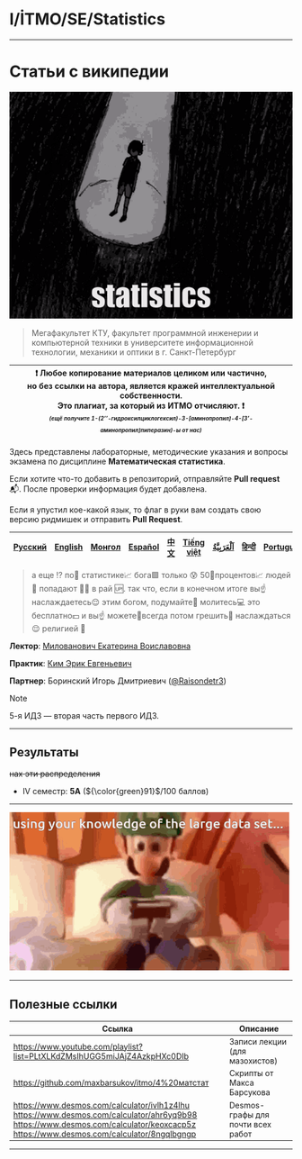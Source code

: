 # I/İTMO/SE/Statistics

---

# Статьи с википедии
![statistics](/img/gifs/statistics-omori.gif)
> Мегафакультет КТУ, факультет программной инженерии и компьютерной техники в университете информационной технологии, механики и оптики в г. Санкт-Петербург

| :exclamation: <b>Любое копирование материалов целиком или частично,<br>но без ссылки на автора, является кражей интеллектуальной собственности.<br>Это плагиат, за который из ИТМО отчисляют.</b> :exclamation:<br><sub><sup><i>(ещё получите 1-(2’’-гидроксилциклогексил)-3-[аминопропил]-4-[3’-аминопропил]пиперазин)-ы от нас)</sup></sub></b> |
|---------------------------------------------------------------------------------------------------------------------------------------------------------------------------------------------------------------------------------------------------------------------------------------------------------------------------------------------------|

Здесь представлены лабораторные, методические указания и вопросы экзамена по дисциплине **Математическая статистика**.

Если хотите что-то добавить в репозиторий, отправляйте **Pull request** :mailbox_with_mail:. После проверки информация будет добавлена.

Если я упустил кое-какой язык, то флаг в руки вам создать свою версию ридмишек и отправить **Pull Request**.

| [<strong>Русский</strong>](https://github.com/XVIIStarPlatinum/itmo/blob/master/Software%20Engineering/Mathematical%20Statistics/README.md) | [<strong>English</strong>](https://github.com/XVIIStarPlatinum/itmo/blob/master/Software%20Engineering/Mathematical%20Statistics/.docs/README_EN.md) | [<strong>Монгол</strong>](https://github.com/XVIIStarPlatinum/itmo/blob/master/Software%20Engineering/Mathematical%20Statistics/.docs/README_MN.md) | [<strong>Español</strong>](https://github.com/XVIIStarPlatinum/itmo/blob/master/Software%20Engineering/Mathematical%20Statistics/.docs/README_ES.md) | [<strong>中文</strong>](https://github.com/XVIIStarPlatinum/itmo/blob/master/Software%20Engineering/Mathematical%20Statistics/.docs/README_CN.md) | [<strong>Tiếng việt</strong>](https://github.com/XVIIStarPlatinum/itmo/blob/master/Software%20Engineering/Mathematical%20Statistics/.docs/README_VN.md) | [<strong><p dir="rtl" lang="ar">اَلْعَرَبِيَّةُ</p></strong>](https://github.com/XVIIStarPlatinum/itmo/blob/master/Software%20Engineering/Mathematical%20Statistics/.docs/README_AR.md) | [<strong>हिन्दी</strong>](https://github.com/XVIIStarPlatinum/itmo/blob/master/Software%20Engineering/Mathematical%20Statistics/.docs/README_IN.md) | [<strong>Português</strong>](https://github.com/XVIIStarPlatinum/itmo/blob/master/Software%20Engineering/Mathematical%20Statistics/.docs/README_PT.md) |
|---------------------------------------------------------------------------------------------------------------------------------------------|------------------------------------------------------------------------------------------------------------------------------------------------------|-----------------------------------------------------------------------------------------------------------------------------------------------------|------------------------------------------------------------------------------------------------------------------------------------------------------|-------------------------------------------------------------------------------------------------------------------------------------------------|---------------------------------------------------------------------------------------------------------------------------------------------------------|-----------------------------------------------------------------------------------------------------------------------------------------------------------------------------------------|-----------------------------------------------------------------------------------------------------------------------------------------------------|--------------------------------------------------------------------------------------------------------------------------------------------------------|
> а еще ⁉️ по🧐 статистике📈 бога🟩 только 😰 50🤏процентов📈 людей 🤼 попадают 🚶🏻 в рай 🆙. так что, если в конечном итоге вы☝️ наслаждаетесь😌 этим богом, подумайте🤔 молитесь💻 это бесплатно💵 и вы☝️ можете🥫всегда потом грешить🧐 наслаждаться😌 религией 🙏

**Лектор**: [Милованович Екатерина Воиславовна](https://my.itmo.ru/persons/106026)

**Практик**: [Ким Эрик Евгеньевич](https://t.me/ricskrt)

**Партнер**: Боринский Игорь Дмитриевич ([@Raisondetr3](https://github.com/Raisondetr3))
> [!NOTE]
> 5-я ИДЗ — вторая часть первого ИДЗ.
---
## Результаты
<s>нах эти распределения</s>
- IV семестр: **5A** (${\color{green}91}$/100 баллов)
---
![dataset](/img/gifs/large-data-set-maths-a-level.gif)

---
## Полезные ссылки <a name="links"></a>
| Ссылка                                                                                                                                                                                       | Описание                          |
|----------------------------------------------------------------------------------------------------------------------------------------------------------------------------------------------|-----------------------------------|
| https://www.youtube.com/playlist?list=PLtXLKdZMsIhUGG5miJAjZ4AzkpHXc0DIb                                                                                                                     | Записи лекции (для мазохистов)    |
| https://github.com/maxbarsukov/itmo/4%20матстат                                                                                                                                              | Скрипты от Макса Барсукова        |
| https://www.desmos.com/calculator/ivlh1z4lhu<br>https://www.desmos.com/calculator/ahr6yq9b98<br>https://www.desmos.com/calculator/keoxcacp5z<br>https://www.desmos.com/calculator/8ngqlbgngp | Desmos-графы для почти всех работ |

---